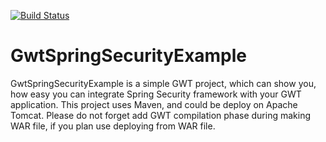 [![Build Status](https://travis-ci.org/Elena-Bruyako/GwtSpringSecurityTestTask.svg?branch=master)](https://travis-ci.org/Elena-Bruyako/GwtSpringSecurityTestTask)

# GwtSpringSecurityExample

GwtSpringSecurityExample is a simple GWT project, which can show you, how easy you can
integrate Spring Security framework with your GWT application.
This project uses Maven, and could be deploy on Apache Tomcat.
Please do not forget add GWT compilation phase during making WAR file, if you plan use deploying from WAR file.
